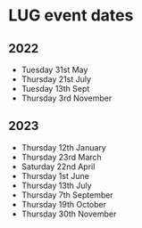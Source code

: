 # LUG event dates

## 2022

- Tuesday 31st May
- Thursday 21st July
- Tuesday 13th Sept
- Thursday 3rd November

## 2023

- Thursday 12th January
- Thursday 23rd March
- Saturday 22nd April
- Thursday 1st  June
- Thursday 13th July
- Thursday 7th  September
- Thursday 19th October
- Thursday 30th November

